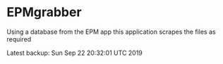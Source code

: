 # EPMgrabber
Using a database from the EPM app this application scrapes the files as required


Latest backup: Sun Sep 22 20:32:01 UTC 2019
